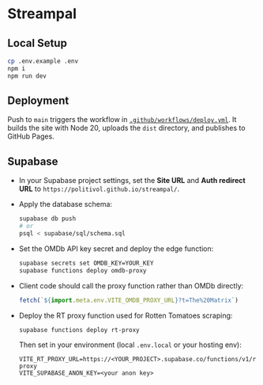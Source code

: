 # Streampal

## Local Setup

```bash
cp .env.example .env
npm i
npm run dev
```

## Deployment

Push to `main` triggers the workflow in [`.github/workflows/deploy.yml`](./.github/workflows/deploy.yml).
It builds the site with Node 20, uploads the `dist` directory, and publishes to GitHub Pages.

## Supabase

- In your Supabase project settings, set the **Site URL** and **Auth redirect URL** to `https://politivol.github.io/streampal/`.
- Apply the database schema:
  ```bash
  supabase db push
  # or
  psql < supabase/sql/schema.sql
  ```
- Set the OMDb API key secret and deploy the edge function:
  ```bash
  supabase secrets set OMDB_KEY=YOUR_KEY
  supabase functions deploy omdb-proxy
  ```
- Client code should call the proxy function rather than OMDb directly:
  ```js
  fetch(`${import.meta.env.VITE_OMDB_PROXY_URL}?t=The%20Matrix`)
  ```

- Deploy the RT proxy function used for Rotten Tomatoes scraping:
  ```bash
  supabase functions deploy rt-proxy
  ```
  Then set in your environment (local `.env.local` or your hosting env):
  ```env
  VITE_RT_PROXY_URL=https://<YOUR_PROJECT>.supabase.co/functions/v1/rt-proxy
  VITE_SUPABASE_ANON_KEY=<your anon key>
  ```
